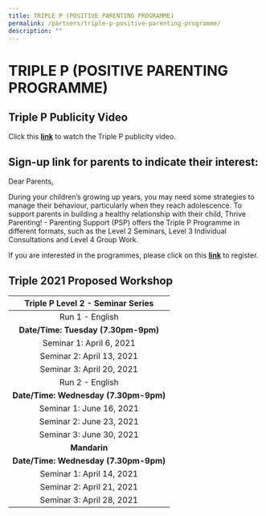 ```yaml
---
title: TRIPLE P (POSITIVE PARENTING PROGRAMME)
permalink: /partners/triple-p-positive-parenting-programme/
description: ""
---
```

# TRIPLE P (POSITIVE PARENTING PROGRAMME)

Triple P Publicity Video
------------------------

Click this **<a href="https://drive.google.com/file/d/1V2QPyqWz_czTYY3YUK4DyXp3lKi0tPSJ/view" target="_blank">link</a>** to watch the Triple P publicity video.  

Sign-up link for parents to indicate their interest:
----------------------------------------------------

  

Dear Parents,

During your children’s growing up years, you may need some strategies to manage their behaviour, particularly when they reach adolescence. To support parents in building a healthy relationship with their child, Thrive Parenting! - Parenting Support (PSP) offers the Triple P Programme in different formats, such as the Level 2 Seminars, Level 3 Individual Consultations and Level 4 Group Work. 

  

If you are interested in the programmes, please click on this <a href="https://tinyurl.com/thrivepspregistration" target="_blank"><b>link</b></a> to register. 

Triple 2021 Proposed Workshop
-----------------------------

| Triple P Level 2 - Seminar Series |
|:---------------------------------:|
|          Run 1 - English          |
| **Date/Time: Tuesday (7.30pm-9pm)**   |
| Seminar 1: April 6, 2021          |
| Seminar 2: April 13, 2021         |
| Seminar 3: April 20, 2021         |
|          Run 2 - English          |
| **Date/Time: Wednesday (7.30pm-9pm)** |
| Seminar 1: June 16, 2021          |
| Seminar 2: June 23, 2021          |
| Seminar 3: June 30, 2021          |
|              **Mandarin**             |
| **Date/Time: Wednesday (7.30pm-9pm)** |
| Seminar 1: April 14, 2021         |
| Seminar 2: April 21, 2021         |
| Seminar 3: April 28, 2021         |